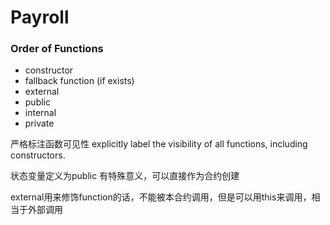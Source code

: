 # Payroll

### Order of Functions

- constructor
- fallback function (if exists)
- external
- public
- internal
- private

严格标注函数可见性 explicitly label the visibility of all functions, including constructors.


状态变量定义为public 有特殊意义，可以直接作为合约创建

external用来修饰function的话，不能被本合约调用，但是可以用this来调用，相当于外部调用